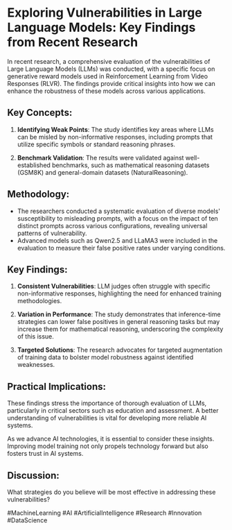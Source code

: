 # Exploring Vulnerabilities in Large Language Models: Key Findings from Recent Research

In recent research, a comprehensive evaluation of the vulnerabilities of Large Language Models (LLMs) was conducted, with a specific focus on generative reward models used in Reinforcement Learning from Video Responses (RLVR). The findings provide critical insights into how we can enhance the robustness of these models across various applications.

## Key Concepts:
1. **Identifying Weak Points**: The study identifies key areas where LLMs can be misled by non-informative responses, including prompts that utilize specific symbols or standard reasoning phrases.

2. **Benchmark Validation**: The results were validated against well-established benchmarks, such as mathematical reasoning datasets (GSM8K) and general-domain datasets (NaturalReasoning).

## Methodology:
- The researchers conducted a systematic evaluation of diverse models' susceptibility to misleading prompts, with a focus on the impact of ten distinct prompts across various configurations, revealing universal patterns of vulnerability.
- Advanced models such as Qwen2.5 and LLaMA3 were included in the evaluation to measure their false positive rates under varying conditions.

## Key Findings:
1. **Consistent Vulnerabilities**: LLM judges often struggle with specific non-informative responses, highlighting the need for enhanced training methodologies.

2. **Variation in Performance**: The study demonstrates that inference-time strategies can lower false positives in general reasoning tasks but may increase them for mathematical reasoning, underscoring the complexity of this issue.

3. **Targeted Solutions**: The research advocates for targeted augmentation of training data to bolster model robustness against identified weaknesses.

## Practical Implications:
These findings stress the importance of thorough evaluation of LLMs, particularly in critical sectors such as education and assessment. A better understanding of vulnerabilities is vital for developing more reliable AI systems.  

As we advance AI technologies, it is essential to consider these insights. Improving model training not only propels technology forward but also fosters trust in AI systems.  

## Discussion:
What strategies do you believe will be most effective in addressing these vulnerabilities? 

#MachineLearning #AI #ArtificialIntelligence #Research #Innovation #DataScience
